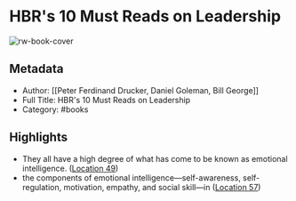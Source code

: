 # HBR's 10 Must Reads on Leadership

![rw-book-cover](https://images-na.ssl-images-amazon.com/images/I/41yIRLX-86L._SL200_.jpg)

## Metadata
- Author: [[Peter Ferdinand Drucker, Daniel Goleman, Bill George]]
- Full Title: HBR's 10 Must Reads on Leadership
- Category: #books

## Highlights
- They all have a high degree of what has come to be known as emotional intelligence. ([Location 49](https://readwise.io/to_kindle?action=open&asin=B004G5ZJEC&location=49))
- the components of emotional intelligence—self-awareness, self-regulation, motivation, empathy, and social skill—in ([Location 57](https://readwise.io/to_kindle?action=open&asin=B004G5ZJEC&location=57))
